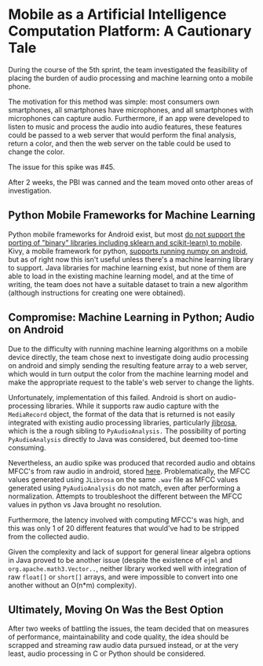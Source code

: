 # Mobile as a Artificial Intelligence Computation Platform: A Cautionary Tale

During the course of the 5th sprint, the team investigated the feasibility of placing the burden of audio processing and machine learning onto a mobile phone.

The motivation for this method was simple: most consumers own smartphones, all smartphones have microphones, and all smartphones with microphones can capture audio. Furthermore, if an app were developed to listen to music and process the audio into audio features, these features could be passed to a web server that would perform the final analysis, return a color, and then the web server on the table could be used to change the color.

The issue for this spike was #45.

After 2 weeks, the PBI was canned and the team moved onto other areas of investigation.


## Python Mobile Frameworks for Machine Learning

Python mobile frameworks for Android exist, but most [do not support the porting of "binary" libraries including sklearn and scikit-learn) to mobile](https://stackoverflow.com/questions/42620871/building-python-packages-succeeds-but-scikit-learn-is-improperly-built). Kivy, a mobile framework for python, [supports running numpy on android](https://stackoverflow.com/questions/39533680/can-i-run-numpy-or-other-python-packages-on-android), but as of right now this isn't useful unless there's a machine learning library to support. Java libraries for machine learning exist, but none of them are able to load in the existing machine learning model, and at the time of writing, the team does not have a suitable dataset to train a new algorithm (although instructions for creating one were obtained).


## Compromise: Machine Learning in Python; Audio on Android

Due to the difficulty with running machine learning algorithms on a mobile device directly, the team chose next to investigate doing audio processing on android and simply sending the resulting feature array to a web server, which would in turn output the color from the machine learning model and make the appropriate request to the table's web server to change the lights.


Unfortunately, implementation of this failed. Android is short on audio-processing libraries. While it supports raw audio capture with the `MediaRecord` object, the format of the data that is returned is not easily integrated with existing audio processing libraries, particularly [jlibrosa](https://github.com/Subtitle-Synchronizer/jlibrosa), which is the a rough sibling to `PyAudioAnalysis.` The possibility of porting `PyAudioAnalysis` directly to Java was considered, but deemed too-time consuming.


Nevertheless, an audio spike was produced that recorded audio and obtains MFCC's from raw audio in android, stored [here](https://gitlab.com/msoe.edu/sdl/sd21/sisyphus/phone-ml-demo). Problematically, the MFCC values generated using `JLibrosa` on the same `.wav` file as MFCC values generated using `PyAudioAnalysis` do not match, even after performing a normalization. Attempts to troubleshoot the different between the MFCC values in python vs Java brought no resolution. 


Furthermore, the latency involved with computing MFCC's was high, and this was only 1 of 20 different features that would've had to be stripped from the collected audio.


Given the complexity and lack of support for general linear algebra options in Java proved to be another issue (despite the existence of `ejml` and `org.apache.math3.Vector..`, neither library worked well with integration of raw `float[]` or `short[]` arrays, and were impossible to convert into one another without an O(n*m) complexity). 

## Ultimately, Moving On Was the Best Option

After two weeks of battling the issues, the team decided that on measures of performance, maintainability and code quality, the idea should be scrapped and streaming raw audio data pursued instead, or at the very least, audio processing in C or Python should be considered.

